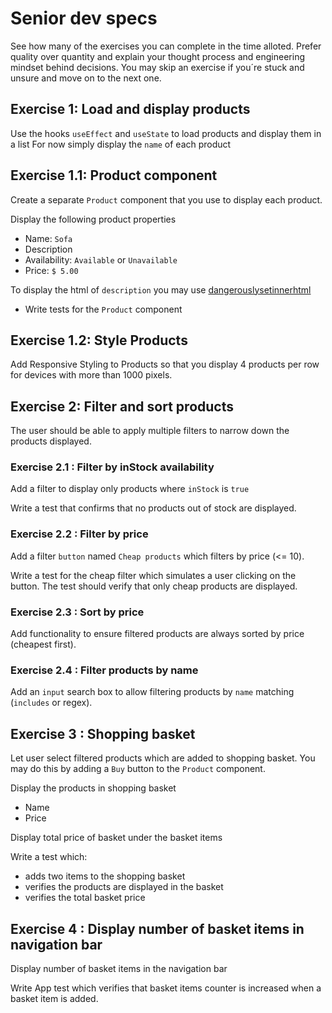# Senior dev specs

See how many of the exercises you can complete in the time alloted. 
Prefer quality over quantity and explain your thought process and engineering mindset behind decisions.
You may skip an exercise if you´re stuck and unsure and move on to the next one.

## Exercise 1: Load and display products

Use the hooks `useEffect` and `useState` to load products and display them in a list
For now simply display the `name` of each product

## Exercise 1.1: Product component

Create a separate `Product` component that you use to display each product.

Display the following product properties

- Name: `Sofa`
- Description
- Availability: `Available` or `Unavailable`
- Price: `$ 5.00`

To display the html of `description` you may use [dangerouslysetinnerhtml](https://reactjs.org/docs/dom-elements.html#dangerouslysetinnerhtml)

- Write tests for the `Product` component 

## Exercise 1.2: Style Products

Add Responsive Styling to Products so that you display 4 products per row for devices with more than 1000 pixels.

## Exercise 2: Filter and sort products

The user should be able to apply multiple filters to narrow down
the products displayed.

### Exercise 2.1 : Filter by inStock availability

Add a filter to display only products where `inStock` is `true`

Write a test that confirms that no products out of stock are displayed. 

### Exercise 2.2 : Filter by price

Add a filter `button` named `Cheap products` which filters by price (<= 10).

Write a test for the cheap filter which simulates a user clicking on the button. 
The test should verify that only cheap products are displayed.

### Exercise 2.3 : Sort by price

Add functionality to ensure filtered products are always sorted by price (cheapest first).

### Exercise 2.4 : Filter products by name

Add an `input` search box to allow filtering products by `name` matching (`includes` or regex).

## Exercise 3 : Shopping basket

Let user select filtered products which are added to shopping basket. 
You may do this by adding a `Buy` button to the `Product` component.

Display the products in shopping basket

- Name
- Price

Display total price of basket under the basket items

Write a test which:
- adds two items to the shopping basket
- verifies the products are displayed in the basket
- verifies the total basket price

## Exercise 4 : Display number of basket items in navigation bar

Display number of basket items in the navigation bar 

Write App test which verifies that basket items counter is increased when a basket item is added.
